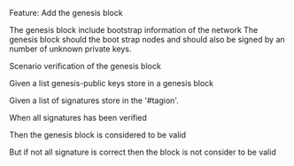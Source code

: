 Feature: Add the genesis block

The genesis block include bootstrap information of the network
The genesis block should the boot strap nodes and should also be signed by an number of
unknown private keys. 

Scenario verification of the genesis block

Given a list genesis-public keys store in a genesis block

Given a list of signatures store in the '#tagion'.

When all signatures has been verified

Then the genesis block is considered to be valid

But if not all signature is correct then the block is not consider to be valid


